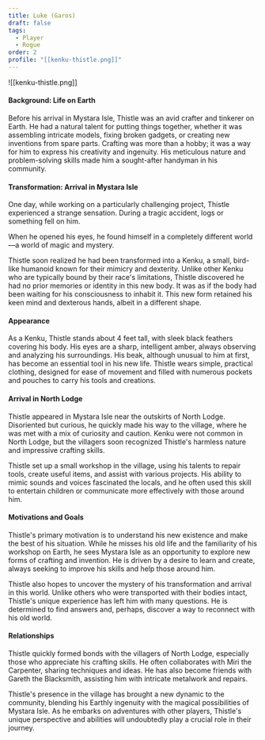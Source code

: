```yaml
---
title: Luke (Garos)
draft: false
tags:
  - Player
  - Rogue
order: 2
profile: "[[kenku-thistle.png]]"
---
```

![[kenku-thistle.png]]
#### Background: Life on Earth

Before his arrival in Mystara Isle, Thistle was an avid crafter and tinkerer on Earth. He had a natural talent for putting things together, whether it was assembling intricate models, fixing broken gadgets, or creating new inventions from spare parts. Crafting was more than a hobby; it was a way for him to express his creativity and ingenuity. His meticulous nature and problem-solving skills made him a sought-after handyman in his community.

#### Transformation: Arrival in Mystara Isle

One day, while working on a particularly challenging project, Thistle experienced a strange sensation. During a tragic accident, logs or something fell on him.

When he opened his eyes, he found himself in a completely different world—a world of magic and mystery.

Thistle soon realized he had been transformed into a Kenku, a small, bird-like humanoid known for their mimicry and dexterity. Unlike other Kenku who are typically bound by their race's limitations, Thistle discovered he had no prior memories or identity in this new body. It was as if the body had been waiting for his consciousness to inhabit it. This new form retained his keen mind and dexterous hands, albeit in a different shape.

#### Appearance

As a Kenku, Thistle stands about 4 feet tall, with sleek black feathers covering his body. His eyes are a sharp, intelligent amber, always observing and analyzing his surroundings. His beak, although unusual to him at first, has become an essential tool in his new life. Thistle wears simple, practical clothing, designed for ease of movement and filled with numerous pockets and pouches to carry his tools and creations.

#### Arrival in North Lodge

Thistle appeared in Mystara Isle near the outskirts of North Lodge. Disoriented but curious, he quickly made his way to the village, where he was met with a mix of curiosity and caution. Kenku were not common in North Lodge, but the villagers soon recognized Thistle's harmless nature and impressive crafting skills.

Thistle set up a small workshop in the village, using his talents to repair tools, create useful items, and assist with various projects. His ability to mimic sounds and voices fascinated the locals, and he often used this skill to entertain children or communicate more effectively with those around him.


#### Motivations and Goals

Thistle's primary motivation is to understand his new existence and make the best of his situation. While he misses his old life and the familiarity of his workshop on Earth, he sees Mystara Isle as an opportunity to explore new forms of crafting and invention. He is driven by a desire to learn and create, always seeking to improve his skills and help those around him.

Thistle also hopes to uncover the mystery of his transformation and arrival in this world. Unlike others who were transported with their bodies intact, Thistle's unique experience has left him with many questions. He is determined to find answers and, perhaps, discover a way to reconnect with his old world.

#### Relationships

Thistle quickly formed bonds with the villagers of North Lodge, especially those who appreciate his crafting skills. He often collaborates with Miri the Carpenter, sharing techniques and ideas. He has also become friends with Gareth the Blacksmith, assisting him with intricate metalwork and repairs.

Thistle's presence in the village has brought a new dynamic to the community, blending his Earthly ingenuity with the magical possibilities of Mystara Isle. As he embarks on adventures with other players, Thistle's unique perspective and abilities will undoubtedly play a crucial role in their journey.